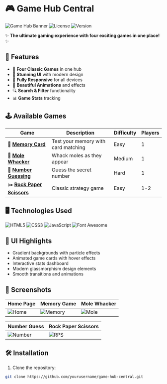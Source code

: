 # 🎮 Game Hub Central

![Game Hub Banner](https://img.shields.io/badge/Game%20Hub%20Central-Ultimate%20Gaming%20Experience-blueviolet) 
![License](https://img.shields.io/badge/License-MIT-green)
![Version](https://img.shields.io/badge/Version-1.0.0-blue)

✨ **The ultimate gaming experience with four exciting games in one place!** ✨

## 🚀 Features

- 🎯 **Four Classic Games** in one hub
- 🌈 **Stunning UI** with modern design
- 📱 **Fully Responsive** for all devices
- 🎨 **Beautiful Animations** and effects
- 🔍 **Search & Filter** functionality
- 📊 **Game Stats** tracking

## 🕹️ Available Games

| Game | Description | Difficulty | Players |
|------|-------------|------------|---------|
| 🧠 **[Memory Card](#)** | Test your memory with card matching | Easy | 1 |
| 🔨 **[Mole Whacker](#)** | Whack moles as they appear | Medium | 1 |
| 🔢 **[Number Guessing](#)** | Guess the secret number | Hard | 1 |
| ✂️ **[Rock Paper Scissors](#)** | Classic strategy game | Easy | 1-2 |

## 🖥️ Technologies Used

![HTML5](https://img.shields.io/badge/HTML5-E34F26?style=for-the-badge&logo=html5&logoColor=white)
![CSS3](https://img.shields.io/badge/CSS3-1572B6?style=for-the-badge&logo=css3&logoColor=white)
![JavaScript](https://img.shields.io/badge/JavaScript-F7DF1E?style=for-the-badge&logo=javascript&logoColor=black)
![Font Awesome](https://img.shields.io/badge/Font_Awesome-339AF0?style=for-the-badge&logo=fontawesome&logoColor=white)

## 🎨 UI Highlights

- Gradient backgrounds with particle effects
- Animated game cards with hover effects
- Interactive stats dashboard
- Modern glassmorphism design elements
- Smooth transitions and animations

## 📸 Screenshots

| Home Page | Memory Game | Mole Whacker |
|-----------|-------------|--------------|
| ![Home](https://via.placeholder.com/300x200/6c5ce7/ffffff?text=Game+Hub+Home) | ![Memory](https://via.placeholder.com/300x200/00b894/ffffff?text=Memory+Game) | ![Mole](https://via.placeholder.com/300x200/fdcb6e/ffffff?text=Mole+Whacker) |

| Number Guess | Rock Paper Scissors |
|--------------|---------------------|
| ![Number](https://via.placeholder.com/300x200/a29bfe/ffffff?text=Number+Guess) | ![RPS](https://via.placeholder.com/300x200/fd79a8/ffffff?text=RPS+Game) |

## 🛠️ Installation

1. Clone the repository:
```bash
git clone https://github.com/yourusername/game-hub-central.git
